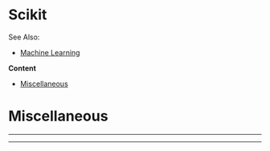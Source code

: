 # Scikit

See Also:

- [Machine Learning](MachineLearning.md)

**Content**

- [Miscellaneous](#miscellaneous)


# Miscellaneous

---

---
